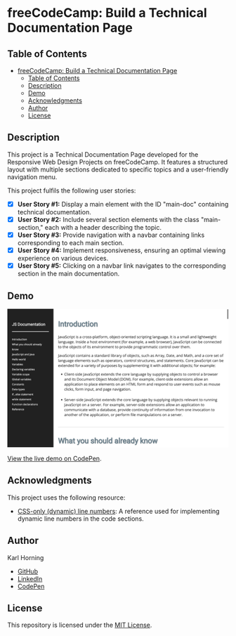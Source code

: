 # freeCodeCamp: Build a Technical Documentation Page

## Table of Contents

- [freeCodeCamp: Build a Technical Documentation Page](#freecodecamp-build-a-technical-documentation-page)
  - [Table of Contents](#table-of-contents)
  - [Description](#description)
  - [Demo](#demo)
  - [Acknowledgments](#acknowledgments)
  - [Author](#author)
  - [License](#license)

## Description

This project is a Technical Documentation Page developed for the Responsive Web Design Projects on freeCodeCamp. It features a structured layout with multiple sections dedicated to specific topics and a user-friendly navigation menu.

This project fulfils the following user stories:

- [x] **User Story #1:** Display a main element with the ID "main-doc" containing technical documentation.
- [x] **User Story #2:** Include several section elements with the class "main-section," each with a header describing the topic.
- [x] **User Story #3:** Provide navigation with a navbar containing links corresponding to each main section.
- [x] **User Story #4:** Implement responsiveness, ensuring an optimal viewing experience on various devices.
- [x] **User Story #5:** Clicking on a navbar link navigates to the corresponding section in the main documentation.

## Demo

![Preview Image](./src/img/preview.png)

[View the live demo on CodePen](https://codepen.io/karlhorning/pen/pxgybR).

## Acknowledgments

This project uses the following resource:

- [CSS-only (dynamic) line numbers](https://codepen.io/elomatreb/pen/hbgxp): A reference used for implementing dynamic line numbers in the code sections.

## Author

Karl Horning

- [GitHub](https://github.com/Karl-Horning/)
- [LinkedIn](https://www.linkedin.com/in/karl-horning/)
- [CodePen](https://codepen.io/karlhorning)

## License

This repository is licensed under the [MIT License](LICENSE).
